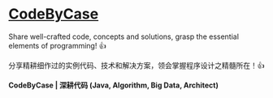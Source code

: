 # [CodeByCase](https://github.com/codebycase/codebycase.github.io)

Share well-crafted code, concepts and solutions, grasp the essential elements of programming! :+1:

分享精耕细作过的实例代码、技术和解决方案，领会掌握程序设计之精髓所在！:+1:

**CodeByCase \| 深耕代码 (Java, Algorithm, Big Data, Architect)**
